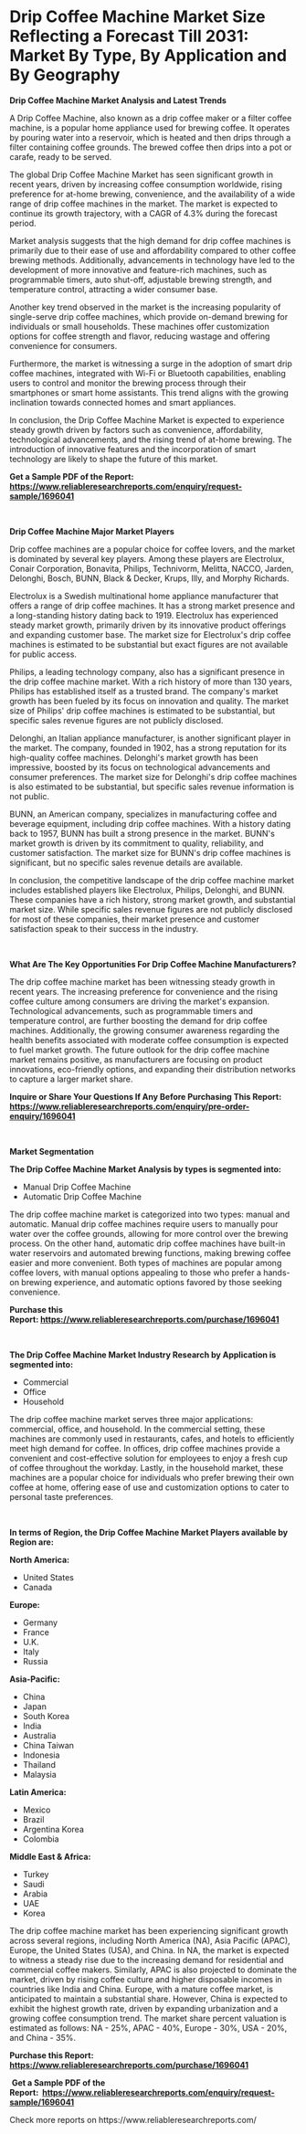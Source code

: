 <p><h1>Drip Coffee Machine Market Size Reflecting a Forecast Till 2031: Market By Type, By Application and By Geography</h1></p><p><strong>Drip Coffee Machine Market Analysis and Latest Trends</strong></p>
<p><p>A Drip Coffee Machine, also known as a drip coffee maker or a filter coffee machine, is a popular home appliance used for brewing coffee. It operates by pouring water into a reservoir, which is heated and then drips through a filter containing coffee grounds. The brewed coffee then drips into a pot or carafe, ready to be served.</p><p>The global Drip Coffee Machine Market has seen significant growth in recent years, driven by increasing coffee consumption worldwide, rising preference for at-home brewing, convenience, and the availability of a wide range of drip coffee machines in the market. The market is expected to continue its growth trajectory, with a CAGR of 4.3% during the forecast period.</p><p>Market analysis suggests that the high demand for drip coffee machines is primarily due to their ease of use and affordability compared to other coffee brewing methods. Additionally, advancements in technology have led to the development of more innovative and feature-rich machines, such as programmable timers, auto shut-off, adjustable brewing strength, and temperature control, attracting a wider consumer base.</p><p>Another key trend observed in the market is the increasing popularity of single-serve drip coffee machines, which provide on-demand brewing for individuals or small households. These machines offer customization options for coffee strength and flavor, reducing wastage and offering convenience for consumers.</p><p>Furthermore, the market is witnessing a surge in the adoption of smart drip coffee machines, integrated with Wi-Fi or Bluetooth capabilities, enabling users to control and monitor the brewing process through their smartphones or smart home assistants. This trend aligns with the growing inclination towards connected homes and smart appliances.</p><p>In conclusion, the Drip Coffee Machine Market is expected to experience steady growth driven by factors such as convenience, affordability, technological advancements, and the rising trend of at-home brewing. The introduction of innovative features and the incorporation of smart technology are likely to shape the future of this market.</p></p>
<p><strong>Get a Sample PDF of the Report:&nbsp; <a href="https://www.reliableresearchreports.com/enquiry/request-sample/1696041">https://www.reliableresearchreports.com/enquiry/request-sample/1696041</a></strong></p>
<p>&nbsp;</p>
<p><strong>Drip Coffee Machine Major Market Players</strong></p>
<p><p>Drip coffee machines are a popular choice for coffee lovers, and the market is dominated by several key players. Among these players are Electrolux, Conair Corporation, Bonavita, Philips, Technivorm, Melitta, NACCO, Jarden, Delonghi, Bosch, BUNN, Black & Decker, Krups, Illy, and Morphy Richards.</p><p>Electrolux is a Swedish multinational home appliance manufacturer that offers a range of drip coffee machines. It has a strong market presence and a long-standing history dating back to 1919. Electrolux has experienced steady market growth, primarily driven by its innovative product offerings and expanding customer base. The market size for Electrolux's drip coffee machines is estimated to be substantial but exact figures are not available for public access.</p><p>Philips, a leading technology company, also has a significant presence in the drip coffee machine market. With a rich history of more than 130 years, Philips has established itself as a trusted brand. The company's market growth has been fueled by its focus on innovation and quality. The market size of Philips' drip coffee machines is estimated to be substantial, but specific sales revenue figures are not publicly disclosed.</p><p>Delonghi, an Italian appliance manufacturer, is another significant player in the market. The company, founded in 1902, has a strong reputation for its high-quality coffee machines. Delonghi's market growth has been impressive, boosted by its focus on technological advancements and consumer preferences. The market size for Delonghi's drip coffee machines is also estimated to be substantial, but specific sales revenue information is not public.</p><p>BUNN, an American company, specializes in manufacturing coffee and beverage equipment, including drip coffee machines. With a history dating back to 1957, BUNN has built a strong presence in the market. BUNN's market growth is driven by its commitment to quality, reliability, and customer satisfaction. The market size for BUNN's drip coffee machines is significant, but no specific sales revenue details are available.</p><p>In conclusion, the competitive landscape of the drip coffee machine market includes established players like Electrolux, Philips, Delonghi, and BUNN. These companies have a rich history, strong market growth, and substantial market size. While specific sales revenue figures are not publicly disclosed for most of these companies, their market presence and customer satisfaction speak to their success in the industry.</p></p>
<p>&nbsp;</p>
<p><strong>What Are The Key Opportunities For Drip Coffee Machine Manufacturers?</strong></p>
<p><p>The drip coffee machine market has been witnessing steady growth in recent years. The increasing preference for convenience and the rising coffee culture among consumers are driving the market's expansion. Technological advancements, such as programmable timers and temperature control, are further boosting the demand for drip coffee machines. Additionally, the growing consumer awareness regarding the health benefits associated with moderate coffee consumption is expected to fuel market growth. The future outlook for the drip coffee machine market remains positive, as manufacturers are focusing on product innovations, eco-friendly options, and expanding their distribution networks to capture a larger market share.</p></p>
<p><strong>Inquire or Share Your Questions If Any Before Purchasing This Report: <a href="https://www.reliableresearchreports.com/enquiry/pre-order-enquiry/1696041">https://www.reliableresearchreports.com/enquiry/pre-order-enquiry/1696041</a></strong></p>
<p>&nbsp;</p>
<p><strong>Market Segmentation</strong></p>
<p><strong>The Drip Coffee Machine Market Analysis by types is segmented into:</strong></p>
<p><ul><li>Manual Drip Coffee Machine</li><li>Automatic Drip Coffee Machine</li></ul></p>
<p><p>The drip coffee machine market is categorized into two types: manual and automatic. Manual drip coffee machines require users to manually pour water over the coffee grounds, allowing for more control over the brewing process. On the other hand, automatic drip coffee machines have built-in water reservoirs and automated brewing functions, making brewing coffee easier and more convenient. Both types of machines are popular among coffee lovers, with manual options appealing to those who prefer a hands-on brewing experience, and automatic options favored by those seeking convenience.</p></p>
<p><strong>Purchase this Report:&nbsp;<a href="https://www.reliableresearchreports.com/purchase/1696041">https://www.reliableresearchreports.com/purchase/1696041</a></strong></p>
<p>&nbsp;</p>
<p><strong>The Drip Coffee Machine Market Industry Research by Application is segmented into:</strong></p>
<p><ul><li>Commercial</li><li>Office</li><li>Household</li></ul></p>
<p><p>The drip coffee machine market serves three major applications: commercial, office, and household. In the commercial setting, these machines are commonly used in restaurants, cafes, and hotels to efficiently meet high demand for coffee. In offices, drip coffee machines provide a convenient and cost-effective solution for employees to enjoy a fresh cup of coffee throughout the workday. Lastly, in the household market, these machines are a popular choice for individuals who prefer brewing their own coffee at home, offering ease of use and customization options to cater to personal taste preferences.</p></p>
<p>&nbsp;</p>
<p><strong>In terms of Region, the Drip Coffee Machine Market Players available by Region are:</strong></p>
<p>
    <p> <strong> North America: </strong>
        <ul>
            <li>United States</li>
            <li>Canada</li>
        </ul>
        </p> 
    <p> <strong> Europe: </strong>
        <ul>
            <li>Germany</li>
            <li>France</li>
            <li>U.K.</li>
            <li>Italy</li>
            <li>Russia</li>
        </ul>
        </p> 
    <p> <strong> Asia-Pacific: </strong>
        <ul>
            <li>China</li>
            <li>Japan</li>
            <li>South Korea</li>
            <li>India</li>
            <li>Australia</li>
            <li>China Taiwan</li>
            <li>Indonesia</li>
            <li>Thailand</li>
            <li>Malaysia</li>
        </ul>
        </p> 
    <p> <strong> Latin America: </strong>
        <ul>
            <li>Mexico</li>
            <li>Brazil</li>
            <li>Argentina Korea</li>
            <li>Colombia</li>
        </ul>
        </p> 
    <p> <strong> Middle East & Africa: </strong>
        <ul>
            <li>Turkey</li>
            <li>Saudi</li>
            <li>Arabia</li>
            <li>UAE</li>
            <li>Korea</li>
        </ul>
    </p>
    </p>
<p><p>The drip coffee machine market has been experiencing significant growth across several regions, including North America (NA), Asia Pacific (APAC), Europe, the United States (USA), and China. In NA, the market is expected to witness a steady rise due to the increasing demand for residential and commercial coffee makers. Similarly, APAC is also projected to dominate the market, driven by rising coffee culture and higher disposable incomes in countries like India and China. Europe, with a mature coffee market, is anticipated to maintain a substantial share. However, China is expected to exhibit the highest growth rate, driven by expanding urbanization and a growing coffee consumption trend. The market share percent valuation is estimated as follows: NA - 25%, APAC - 40%, Europe - 30%, USA - 20%, and China - 35%.</p></p>
<p><strong>Purchase this Report: <a href="https://www.reliableresearchreports.com/purchase/1696041">https://www.reliableresearchreports.com/purchase/1696041</a></strong></p>
<p>&nbsp;<strong>Get a Sample PDF of the Report:&nbsp;&nbsp;<a href="https://www.reliableresearchreports.com/enquiry/request-sample/1696041">https://www.reliableresearchreports.com/enquiry/request-sample/1696041</a></strong></p>
<p><strong></strong></p>
<p>Check more reports on https://www.reliableresearchreports.com/</p>